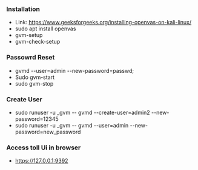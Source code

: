 ### Installation
- Link: https://www.geeksforgeeks.org/installing-openvas-on-kali-linux/
- sudo apt install openvas
- gvm-setup
- gvm-check-setup

### Passowrd Reset
- gvmd --user=admin --new-password=passwd;
- Sudo gvm-start
- sudo gvm-stop

### Create User
- sudo runuser -u _gvm -- gvmd --create-user=admin2 --new-password=12345 
- sudo runuser -u _gvm -- gvmd --user=admin --new-password=new_password 

### Access toll Ui in browser
- https://127.0.0.1:9392
